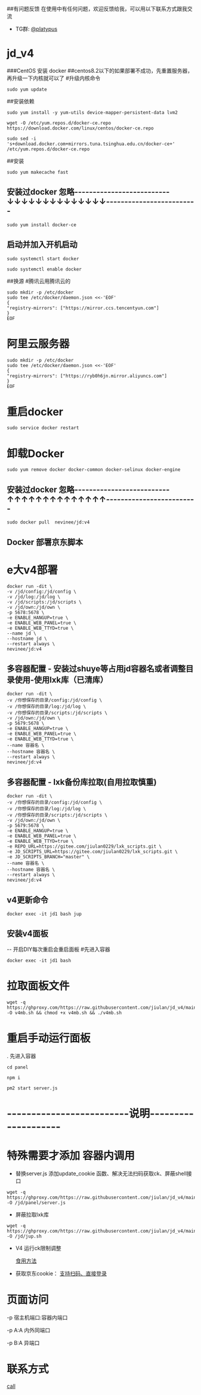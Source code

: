 ##有问题反馈
在使用中有任何问题，欢迎反馈给我，可以用以下联系方式跟我交流

* TG群: [@platypus](https://t.me/jiulan_platypus)

# jd_v4

###CentOS 安装 docker
##centos8.2以下的如果部署不成功，先重置服务器，再升级一下内核就可以了
#升级内核命令
```
sudo yum update
```
##安装依赖

```
sudo yum install -y yum-utils device-mapper-persistent-data lvm2

wget -O /etc/yum.repos.d/docker-ce.repo https://download.docker.com/linux/centos/docker-ce.repo

sudo sed -i 's+download.docker.com+mirrors.tuna.tsinghua.edu.cn/docker-ce+' /etc/yum.repos.d/docker-ce.repo
```
##安装

```
sudo yum makecache fast
```

## 安装过docker 忽略--------------------------↓↓↓↓↓↓↓↓↓↓↓↓↓↓-------------------------
```
sudo yum install docker-ce
```
## 启动并加入开机启动
```
sudo systemctl start docker

sudo systemctl enable docker
```
##换源
#腾讯云用腾讯云的
```
sudo mkdir -p /etc/docker
sudo tee /etc/docker/daemon.json <<-'EOF'
{
"registry-mirrors": ["https://mirror.ccs.tencentyun.com"]
}
EOF
```
# 阿里云服务器 
```
sudo mkdir -p /etc/docker
sudo tee /etc/docker/daemon.json <<-'EOF'
{
"registry-mirrors": ["https://ryb0h6jn.mirror.aliyuncs.com"]
}
EOF
```
# 重启docker
```
sudo service docker restart
```
# 卸载Docker
```
sudo yum remove docker docker-common docker-selinux docker-engine
```
## 安装过docker 忽略--------------------------↑↑↑↑↑↑↑↑↑↑↑↑↑↑-------------------------
```
sudo docker pull  nevinee/jd:v4
```

## Docker 部署京东脚本
# e大v4部署

```
docker run -dit \
-v /jd/config:/jd/config \
-v /jd/log:/jd/log \
-v /jd/scripts:/jd/scripts \
-v /jd/own:/jd/own \
-p 5678:5678 \
-e ENABLE_HANGUP=true \
-e ENABLE_WEB_PANEL=true \
-e ENABLE_WEB_TTYD=true \
--name jd \
--hostname jd \
--restart always \
nevinee/jd:v4
```
## 多容器配置 - 安装过shuye等占用jd容器名或者调整目录使用-使用lxk库（已清库）

```
docker run -dit \
-v /你想保存的目录/config:/jd/config \
-v /你想保存的目录/log:/jd/log \
-v /你想保存的目录/scripts:/jd/scripts \
-v /jd/own:/jd/own \
-p 5679:5678 \
-e ENABLE_HANGUP=true \
-e ENABLE_WEB_PANEL=true \
-e ENABLE_WEB_TTYD=true \
--name 容器名 \
--hostname 容器名 \
--restart always \
nevinee/jd:v4

```
## 多容器配置 - lxk备份库拉取(自用拉取慎重)

```
docker run -dit \
-v /你想保存的目录/config:/jd/config \
-v /你想保存的目录/log:/jd/log \
-v /你想保存的目录/scripts:/jd/scripts \
-v /jd/own:/jd/own \
-p 5679:5678 \
-e ENABLE_HANGUP=true \
-e ENABLE_WEB_PANEL=true \
-e ENABLE_WEB_TTYD=true \
-e REPO_URL=https://gitee.com/jiulan0229/lxk_scripts.git \
-e JD_SCRIPTS_URL=https://gitee.com/jiulan0229/lxk_scripts.git \
-e JD_SCRIPTS_BRANCH="master" \
--name 容器名 \
--hostname 容器名 \
--restart always \
nevinee/jd:v4

```


## v4更新命令
```
docker exec -it jd1 bash jup
``` 


## 安装v4面板
-- 开启DIY每次重启会重启面板
#先进入容器
```
docker exec -it jd1 bash
```

# 拉取面板文件
```
wget -q https://ghproxy.com/https://raw.githubusercontent.com/jiulan/jd_v4/main/v4mb.sh -O v4mb.sh && chmod +x v4mb.sh && ./v4mb.sh
```
# 重启手动运行面板
. 先进入容器

```
cd panel

npm i

pm2 start server.js
```

#  -------------------------说明--------------------
#  特殊需要才添加     容器内调用

+  替换server.js 添加update_cookie 函数、解决无法扫码获取ck、屏蔽shell接口
```
wget -q https://ghproxy.com/https://raw.githubusercontent.com/jiulan/jd_v4/main/server.js -O /jd/panel/server.js
```

+  屏蔽拉取lxk库
```
wget -q https://ghproxy.com/https://raw.githubusercontent.com/jiulan/jd_v4/main/jup.sh -O /jd/jup.sh
```

+  V4 运行ck限制调整

   [食用方法](./update_ck_number.md)

+  获取京东cookie：
   [支持扫码、直接登录](http://jd.lianggenming.link)

# 页面访问

-p 宿主机端口:容器内端口

-p A:A 内外同端口

-p B:A 异端口

# 联系方式
[call](https://t.me/jiulan0111)

